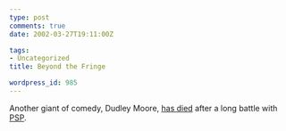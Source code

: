 ```yaml
---
type: post
comments: true
date: 2002-03-27T19:11:00Z

tags:
- Uncategorized
title: Beyond the Fringe

wordpress_id: 985
---
```


Another giant of comedy, Dudley Moore, [has died](http://news.bbc.co.uk/hi/english/entertainment/showbiz/newsid_1897000/1897650.stm) after a long battle with [PSP](http://www.psp.org/).
